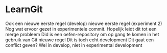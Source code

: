 # LearnGit
Ook een nieuwe eerste regel (develop)
nieuwe eerste regel (experiment 2)
Nog wat ervoor gezet in experimentele commit. Hopelijk leidt dit tot een merge probleem
Did is een oefen-repository om op gang te komen in het gebruik van Git
nieuwe regel
Dit is toch echt development
Dit gaat een conflict geven? Wel in develop, niet in experimental development
